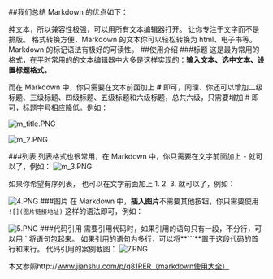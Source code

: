 ﻿##我们总结 Markdown 的优点如下：

纯文本，所以兼容性极强，可以用所有文本编辑器打开。
让你专注于文字而不是排版。
格式转换方便，Markdown 的文本你可以轻松转换为 html、电子书等。
Markdown 的标记语法有极好的可读性。
##使用介绍
###标题
这是最为常用的格式，在平时常用的的文本编辑器中大多是这样实现的：**输入文本、选中文本、设置标题格式。**

而在 Markdown 中，你只需要在文本前面加上 **#** 即可，同理、你还可以增加二级标题、三级标题、四级标题、五级标题和六级标题，总共六级，只需要增加 # 即可，标题字号相应降低。例如：

![m_title.PNG](http://upload-images.jianshu.io/upload_images/5224715-4d190624f8d9d495.PNG?imageMogr2/auto-orient/strip%7CimageView2/2/w/1240)

![m_2.PNG](http://upload-images.jianshu.io/upload_images/5224715-69e59cb342e9543d.PNG?imageMogr2/auto-orient/strip%7CimageView2/2/w/1240)

###列表
列表格式也很常用，在 Markdown 中，你只需要在文字前面加上 - 就可以了，例如：
![m_3.PNG](http://upload-images.jianshu.io/upload_images/5224715-b3e801831d8334aa.PNG?imageMogr2/auto-orient/strip%7CimageView2/2/w/1240)

如果你希望有序列表，
也可以在文字前面加上 1. 2. 3. 就可以了，例如：

![4.PNG](http://upload-images.jianshu.io/upload_images/5224715-d3c64c440264a9eb.PNG?imageMogr2/auto-orient/strip%7CimageView2/2/w/1240)
###图片
在 Markdown 中，**插入图片**不需要其他按钮，你只需要使用```  ![](图片链接地址)```  这样的语法即可，例如：

![5.PNG](http://upload-images.jianshu.io/upload_images/5224715-7ecfc9e571a587eb.PNG?imageMogr2/auto-orient/strip%7CimageView2/2/w/1240)
###代码引用
需要引用代码时，如果引用的语句只有一段，不分行，可以用 ` 将语句包起来。
如果引用的语句为多行，可以将**```**置于这段代码的首行和末行。
代码引用的案例截图：
![7.PNG](http://upload-images.jianshu.io/upload_images/5224715-f9587b0d183825b1.PNG?imageMogr2/auto-orient/strip%7CimageView2/2/w/1240)


本文参照http://www.jianshu.com/p/q81RER（markdown使用大全）